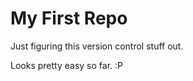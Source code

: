 My First Repo
=============


Just figuring this version control stuff out.

Looks pretty easy so far. :P

